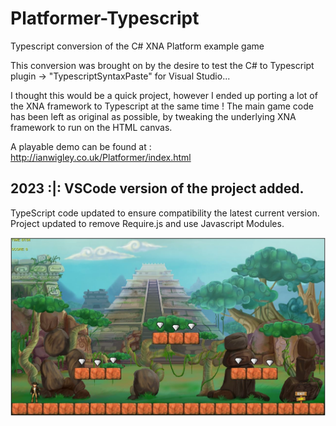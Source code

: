 # Platformer-Typescript
Typescript conversion of the C# XNA Platform example game

This conversion was brought on by the desire to test the C# to Typescript plugin -> "TypescriptSyntaxPaste" for Visual Studio...

I thought this would be a quick project, however I ended up porting a lot of the XNA framework to Typescript at the same time !
The main game code has been left as original as possible, by tweaking the underlying XNA framework to run on the HTML canvas.

A playable demo can be found at : http://ianwigley.co.uk/Platformer/index.html

## 2023 :|: VSCode version of the project added.
TypeScript code updated to ensure compatibility the latest current version.
<br>Project updated to remove Require.js and use Javascript Modules.

![](Platformer/Platformer.JPG)